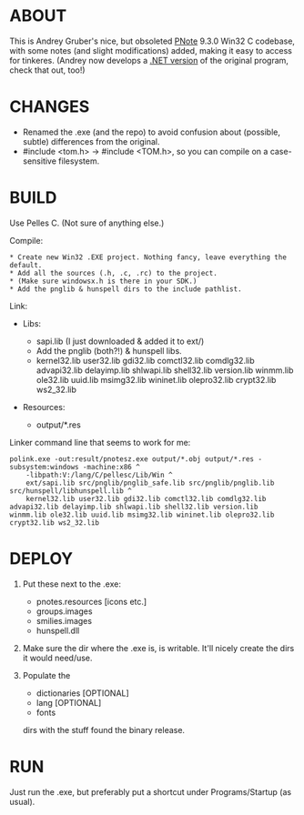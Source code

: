 ABOUT
=====

This is Andrey Gruber's nice, but obsoleted [PNote](http://pnotes.sourceforge.net/) 9.3.0 Win32 C codebase,
with some notes (and slight modifications) added, making it easy 
to access for tinkeres. (Andrey now develops a [.NET version](https://sourceforge.net/projects/pnotes/files/PNotes.NET/) of the original
program, check that out, too!)


CHANGES
=======

* Renamed the .exe (and the repo) to avoid confusion about (possible, subtle) differences from the original.
* #include \<tom.h> -> #include \<TOM.h>, so you can compile on a case-sensitive filesystem.


BUILD
=====

Use Pelles C. (Not sure of anything else.)

Compile:

	* Create new Win32 .EXE project. Nothing fancy, leave everything the default.
	* Add all the sources (.h, .c, .rc) to the project.
	* (Make sure windowsx.h is there in your SDK.)
	* Add the pnglib & hunspell dirs to the include pathlist.

Link:

- Libs:

	* sapi.lib (I just downloaded & added it to ext/)
	* Add the pnglib (both?!) & hunspell libs.
	* kernel32.lib user32.lib gdi32.lib comctl32.lib comdlg32.lib advapi32.lib delayimp.lib 
	  shlwapi.lib shell32.lib version.lib winmm.lib ole32.lib uuid.lib msimg32.lib wininet.lib 
	  olepro32.lib crypt32.lib ws2_32.lib

- Resources:

	* output/*.res

Linker command line that seems to work for me: 

	polink.exe -out:result/pnotesz.exe output/*.obj output/*.res -subsystem:windows -machine:x86 ^
		-libpath:V:/lang/C/pellesc/Lib/Win ^
		ext/sapi.lib src/pnglib/pnglib_safe.lib src/pnglib/pnglib.lib src/hunspell/libhunspell.lib ^
		kernel32.lib user32.lib gdi32.lib comctl32.lib comdlg32.lib advapi32.lib delayimp.lib shlwapi.lib shell32.lib version.lib winmm.lib ole32.lib uuid.lib msimg32.lib wininet.lib olepro32.lib crypt32.lib ws2_32.lib


DEPLOY
======

1.  Put these next to the .exe:

	* pnotes.resources	[icons etc.]
	* groups.images
	* smilies.images
	* hunspell.dll

2.  Make sure the dir where the .exe is, is writable.
    It'll nicely create the dirs it would need/use.

3.  Populate the 

	* dictionaries	[OPTIONAL]
	* lang	[OPTIONAL]
	* fonts

    dirs with the stuff found the binary release.

RUN
===

Just run the .exe, but preferably put a shortcut under Programs/Startup (as usual).
